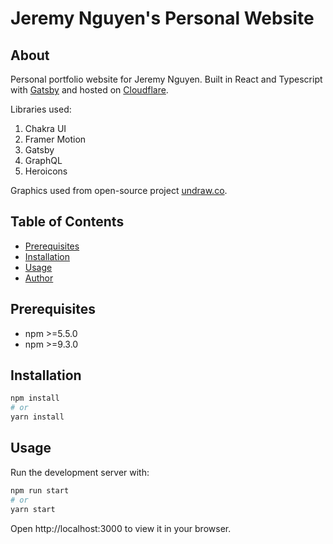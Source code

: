 # Jeremy Nguyen's Personal Website

## About

Personal portfolio website for Jeremy Nguyen. Built in React and Typescript with [Gatsby](https://www.gatsbyjs.com/) and hosted on [Cloudflare](https://www.cloudflare.com/).

Libraries used:

1. Chakra UI
2. Framer Motion
3. Gatsby
4. GraphQL
5. Heroicons

Graphics used from open-source project [undraw.co](https://undraw.co/).

## Table of Contents

- [Prerequisites](#prerequisites)
- [Installation](#installation)
- [Usage](#usage)
- [Author](#author)

## Prerequisites

- npm >=5.5.0
- npm >=9.3.0

## Installation

```bash
npm install
# or
yarn install
```

## Usage

Run the development server with:

```bash
npm run start
# or
yarn start
```

Open http://localhost:3000 to view it in your browser.
